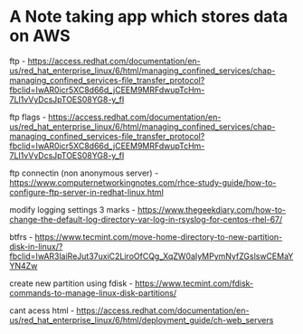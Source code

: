 # A Note taking app which stores data on AWS

ftp - https://access.redhat.com/documentation/en-us/red_hat_enterprise_linux/6/html/managing_confined_services/chap-managing_confined_services-file_transfer_protocol?fbclid=IwAR0icr5XC8d66d_jCEEM9MRFdwupTcHm-7LI1vVyDcsJpTOES08YG8-y_fI

ftp flags - https://access.redhat.com/documentation/en-us/red_hat_enterprise_linux/6/html/managing_confined_services/chap-managing_confined_services-file_transfer_protocol?fbclid=IwAR0icr5XC8d66d_jCEEM9MRFdwupTcHm-7LI1vVyDcsJpTOES08YG8-y_fI

ftp connectin (non anonymous server) - https://www.computernetworkingnotes.com/rhce-study-guide/how-to-configure-ftp-server-in-redhat-linux.html

modify logging settings 3 marks - https://www.thegeekdiary.com/how-to-change-the-default-log-directory-var-log-in-rsyslog-for-centos-rhel-67/

btfrs - https://www.tecmint.com/move-home-directory-to-new-partition-disk-in-linux/?fbclid=IwAR3laiReJut37uxiC2LiroOfCQg_XqZW0aIyMPymNyfZGslswCEMaYYN4Zw

create new partition using fdisk - https://www.tecmint.com/fdisk-commands-to-manage-linux-disk-partitions/

cant acess html - https://access.redhat.com/documentation/en-us/red_hat_enterprise_linux/6/html/deployment_guide/ch-web_servers
